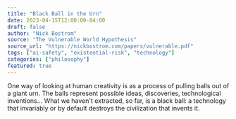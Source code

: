 ```yaml
---
title: "Black Ball in the Urn"
date: 2023-04-15T12:00:00-04:00
draft: false
author: "Nick Bostrom"
source: "The Vulnerable World Hypothesis"
source_url: "https://nickbostrom.com/papers/vulnerable.pdf"
tags: ["ai-safety", "existential-risk", "technology"]
categories: ["philosophy"]
featured: true
---
```


One way of looking at human creativity is as a process of pulling balls out of a giant urn. The balls represent possible ideas, discoveries, technological inventions... What we haven't extracted, so far, is a black ball: a technology that invariably or by default destroys the civilization that invents it.